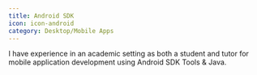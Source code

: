 ```yaml
---
title: Android SDK
icon: icon-android
category: Desktop/Mobile Apps
---
```

I have experience in an academic setting as both a student and tutor for mobile application development using Android SDK Tools & Java.

